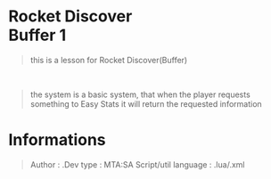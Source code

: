 # Rocket Discover <br> Buffer 1

> this is a lesson for Rocket Discover(Buffer)
<br>

> the system is a basic system, that when the player requests something to Easy Stats it will return the requested information

# Informations

> Author : .Dev
> type : MTA:SA Script/util
> language : .lua/.xml
